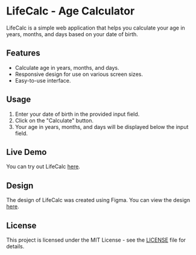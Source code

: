 # LifeCalc - Age Calculator

LifeCalc is a simple web application that helps you calculate your age in years, months, and days based on your date of birth.

## Features

- Calculate age in years, months, and days.
- Responsive design for use on various screen sizes.
- Easy-to-use interface.

## Usage

1. Enter your date of birth in the provided input field.
2. Click on the "Calculate" button.
3. Your age in years, months, and days will be displayed below the input field.

## Live Demo

You can try out LifeCalc [here](https://mumbi-prog.github.io/TeahAlpha_LifeCalc/).

## Design

The design of LifeCalc was created using Figma. You can view the design [here](https://www.figma.com/file/LnbzNWz0aft7GgMFP9i3Th/Untitled?type=design&node-id=0%3A3&mode=design&t=E0bhWGMdjSrkoE0W-1).

## License

This project is licensed under the MIT License - see the [LICENSE](https://github.com/mumbi-prog/TechAlpha_LifeCalc/blob/main/LICENSE) file for details.


